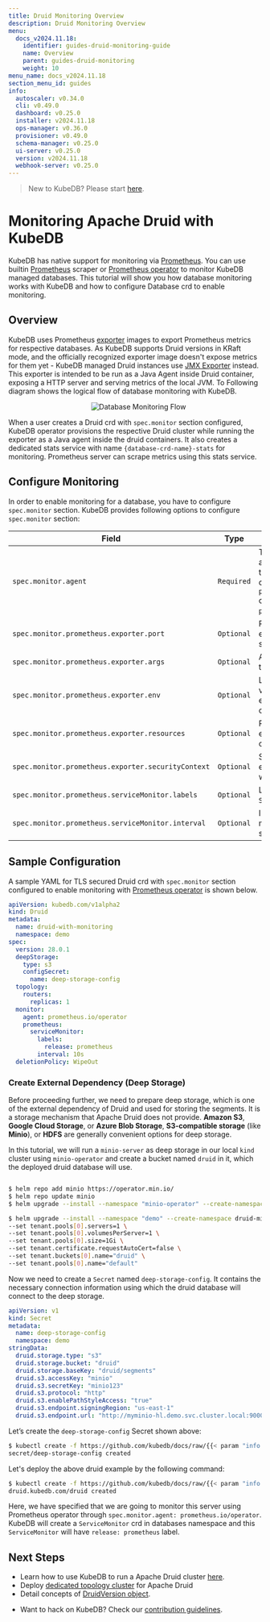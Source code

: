 ```yaml
---
title: Druid Monitoring Overview
description: Druid Monitoring Overview
menu:
  docs_v2024.11.18:
    identifier: guides-druid-monitoring-guide
    name: Overview
    parent: guides-druid-monitoring
    weight: 10
menu_name: docs_v2024.11.18
section_menu_id: guides
info:
  autoscaler: v0.34.0
  cli: v0.49.0
  dashboard: v0.25.0
  installer: v2024.11.18
  ops-manager: v0.36.0
  provisioner: v0.49.0
  schema-manager: v0.25.0
  ui-server: v0.25.0
  version: v2024.11.18
  webhook-server: v0.25.0
---
```


> New to KubeDB? Please start [here](/docs/v2024.11.18/README).

# Monitoring Apache Druid with KubeDB

KubeDB has native support for monitoring via [Prometheus](https://prometheus.io/). You can use builtin [Prometheus](https://github.com/prometheus/prometheus) scraper or [Prometheus operator](https://github.com/prometheus-operator/prometheus-operator) to monitor KubeDB managed databases. This tutorial will show you how database monitoring works with KubeDB and how to configure Database crd to enable monitoring.

## Overview

KubeDB uses Prometheus [exporter](https://prometheus.io/docs/instrumenting/exporters/#databases) images to export Prometheus metrics for respective databases. As KubeDB supports Druid versions in KRaft mode, and the officially recognized exporter image doesn't expose metrics for them yet - KubeDB managed Druid instances use [JMX Exporter](https://github.com/prometheus/jmx_exporter) instead. This exporter is intended to be run as a Java Agent inside Druid container, exposing a HTTP server and serving metrics of the local JVM. To Following diagram shows the logical flow of database monitoring with KubeDB.

<p align="center">
  <img alt="Database Monitoring Flow"  src="/docs/v2024.11.18/guides/druid/monitoring/images/druid-monitoring.png">
</p>

When a user creates a Druid crd with `spec.monitor` section configured, KubeDB operator provisions the respective Druid cluster while running the exporter as a Java agent inside the druid containers. It also creates a dedicated stats service with name `{database-crd-name}-stats` for monitoring. Prometheus server can scrape metrics using this stats service.

## Configure Monitoring

In order to enable monitoring for a database, you have to configure `spec.monitor` section. KubeDB provides following options to configure `spec.monitor` section:

| Field                                              | Type       | Uses                                                                                                                                    |
|----------------------------------------------------|------------|-----------------------------------------------------------------------------------------------------------------------------------------|
| `spec.monitor.agent`                               | `Required` | Type of the monitoring agent that will be used to monitor this database. It can be `prometheus.io/builtin` or `prometheus.io/operator`. |
| `spec.monitor.prometheus.exporter.port`            | `Optional` | Port number where the exporter side car will serve metrics.                                                                             |
| `spec.monitor.prometheus.exporter.args`            | `Optional` | Arguments to pass to the exporter sidecar.                                                                                              |
| `spec.monitor.prometheus.exporter.env`             | `Optional` | List of environment variables to set in the exporter sidecar container.                                                                 |
| `spec.monitor.prometheus.exporter.resources`       | `Optional` | Resources required by exporter sidecar container.                                                                                       |
| `spec.monitor.prometheus.exporter.securityContext` | `Optional` | Security options the exporter should run with.                                                                                          |
| `spec.monitor.prometheus.serviceMonitor.labels`    | `Optional` | Labels for `ServiceMonitor` crd.                                                                                                        |
| `spec.monitor.prometheus.serviceMonitor.interval`  | `Optional` | Interval at which metrics should be scraped.                                                                                            |

## Sample Configuration

A sample YAML for TLS secured Druid crd with `spec.monitor` section configured to enable monitoring with [Prometheus operator](https://github.com/prometheus-operator/prometheus-operator) is shown below.

```yaml
apiVersion: kubedb.com/v1alpha2
kind: Druid
metadata:
  name: druid-with-monitoring
  namespace: demo
spec:
  version: 28.0.1
  deepStorage:
    type: s3
    configSecret:
      name: deep-storage-config
  topology:
    routers:
      replicas: 1
  monitor:
    agent: prometheus.io/operator
    prometheus:
      serviceMonitor:
        labels:
          release: prometheus
        interval: 10s
  deletionPolicy: WipeOut
```

### Create External Dependency (Deep Storage)

Before proceeding further, we need to prepare deep storage, which is one of the external dependency of Druid and used for storing the segments. It is a storage mechanism that Apache Druid does not provide. **Amazon S3**, **Google Cloud Storage**, or **Azure Blob Storage**, **S3-compatible storage** (like **Minio**), or **HDFS** are generally convenient options for deep storage.

In this tutorial, we will run a `minio-server` as deep storage in our local `kind` cluster using `minio-operator` and create a bucket named `druid` in it, which the deployed druid database will use.

```bash

$ helm repo add minio https://operator.min.io/
$ helm repo update minio
$ helm upgrade --install --namespace "minio-operator" --create-namespace "minio-operator" minio/operator --set operator.replicaCount=1

$ helm upgrade --install --namespace "demo" --create-namespace druid-minio minio/tenant \
--set tenant.pools[0].servers=1 \
--set tenant.pools[0].volumesPerServer=1 \
--set tenant.pools[0].size=1Gi \
--set tenant.certificate.requestAutoCert=false \
--set tenant.buckets[0].name="druid" \
--set tenant.pools[0].name="default"

```

Now we need to create a `Secret` named `deep-storage-config`. It contains the necessary connection information using which the druid database will connect to the deep storage.

```yaml
apiVersion: v1
kind: Secret
metadata:
  name: deep-storage-config
  namespace: demo
stringData:
  druid.storage.type: "s3"
  druid.storage.bucket: "druid"
  druid.storage.baseKey: "druid/segments"
  druid.s3.accessKey: "minio"
  druid.s3.secretKey: "minio123"
  druid.s3.protocol: "http"
  druid.s3.enablePathStyleAccess: "true"
  druid.s3.endpoint.signingRegion: "us-east-1"
  druid.s3.endpoint.url: "http://myminio-hl.demo.svc.cluster.local:9000/"
```

Let’s create the `deep-storage-config` Secret shown above:

```bash
$ kubectl create -f https://github.com/kubedb/docs/raw/{{< param "info.version" >}}/docs/guides/druid/monitoring/yamls/deep-storage-config.yaml
secret/deep-storage-config created
```

Let's deploy the above druid example by the following command:

```bash
$ kubectl create -f https://github.com/kubedb/docs/raw/{{< param "info.version" >}}/docs/guides/druid/monitoring/yamls/druid-with-monitoring.yaml
druid.kubedb.com/druid created
```

Here, we have specified that we are going to monitor this server using Prometheus operator through `spec.monitor.agent: prometheus.io/operator`. KubeDB will create a `ServiceMonitor` crd in databases namespace and this `ServiceMonitor` will have `release: prometheus` label.

## Next Steps

- Learn how to use KubeDB to run a Apache Druid cluster [here](/docs/v2024.11.18/guides/druid/README).
- Deploy [dedicated topology cluster](/docs/v2024.11.18/guides/druid/clustering/overview/) for Apache Druid
- Detail concepts of [DruidVersion object](/docs/v2024.11.18/guides/druid/concepts/druidversion).

[//]: # (- Learn to use KubeDB managed Druid objects using [CLIs]&#40;/docs/guides/druid/cli/cli.md&#41;.)
- Want to hack on KubeDB? Check our [contribution guidelines](/docs/v2024.11.18/CONTRIBUTING).